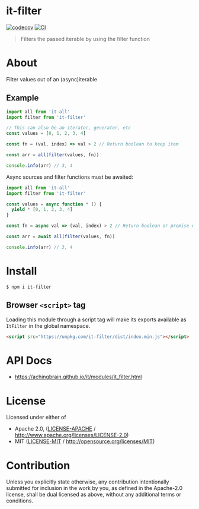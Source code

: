 # it-filter

[![codecov](https://img.shields.io/codecov/c/github/achingbrain/it.svg?style=flat-square)](https://codecov.io/gh/achingbrain/it)
[![CI](https://img.shields.io/github/actions/workflow/status/achingbrain/it/js-test-and-release.yml?branch=main\&style=flat-square)](https://github.com/achingbrain/it/actions/workflows/js-test-and-release.yml?query=branch%3Amain)

> Filters the passed iterable by using the filter function

# About

<!--

!IMPORTANT!

Everything in this README between "# About" and "# Install" is automatically
generated and will be overwritten the next time the doc generator is run.

To make changes to this section, please update the @packageDocumentation section
of src/index.js or src/index.ts

To experiment with formatting, please run "npm run docs" from the root of this
repo and examine the changes made.

-->

Filter values out of an (async)iterable

## Example

```javascript
import all from 'it-all'
import filter from 'it-filter'

// This can also be an iterator, generator, etc
const values = [0, 1, 2, 3, 4]

const fn = (val, index) => val > 2 // Return boolean to keep item

const arr = all(filter(values, fn))

console.info(arr) // 3, 4
```

Async sources and filter functions must be awaited:

```javascript
import all from 'it-all'
import filter from 'it-filter'

const values = async function * () {
  yield * [0, 1, 2, 3, 4]
}

const fn = async val => (val, index) > 2 // Return boolean or promise of boolean to keep item

const arr = await all(filter(values, fn))

console.info(arr) // 3, 4
```

# Install

```console
$ npm i it-filter
```

## Browser `<script>` tag

Loading this module through a script tag will make its exports available as `ItFilter` in the global namespace.

```html
<script src="https://unpkg.com/it-filter/dist/index.min.js"></script>
```

# API Docs

- <https://achingbrain.github.io/it/modules/it_filter.html>

# License

Licensed under either of

- Apache 2.0, ([LICENSE-APACHE](https://github.com/achingbrain/it/blob/main/packages/it-filter/LICENSE-APACHE) / <http://www.apache.org/licenses/LICENSE-2.0>)
- MIT ([LICENSE-MIT](https://github.com/achingbrain/it/blob/main/packages/it-filter/LICENSE-MIT) / <http://opensource.org/licenses/MIT>)

# Contribution

Unless you explicitly state otherwise, any contribution intentionally submitted for inclusion in the work by you, as defined in the Apache-2.0 license, shall be dual licensed as above, without any additional terms or conditions.
